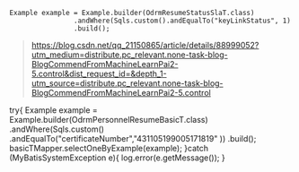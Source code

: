 ```
Example example = Example.builder(OdrmResumeStatusSlaT.class)
                .andWhere(Sqls.custom().andEqualTo("keyLinkStatus", 1)
                .build();
```

> https://blog.csdn.net/qq_21150865/article/details/88999052?utm_medium=distribute.pc_relevant.none-task-blog-BlogCommendFromMachineLearnPai2-5.control&dist_request_id=&depth_1-utm_source=distribute.pc_relevant.none-task-blog-BlogCommendFromMachineLearnPai2-5.control
> 
 try{
            Example example = Example.builder(OdrmPersonnelResumeBasicT.class)
                    .andWhere(Sqls.custom()
                            .andEqualTo("certificateNumber","431105199005171819" ))
                    .build();
            basicTMapper.selectOneByExample(example);
        }catch (MyBatisSystemException e){
            log.error(e.getMessage());
        }


